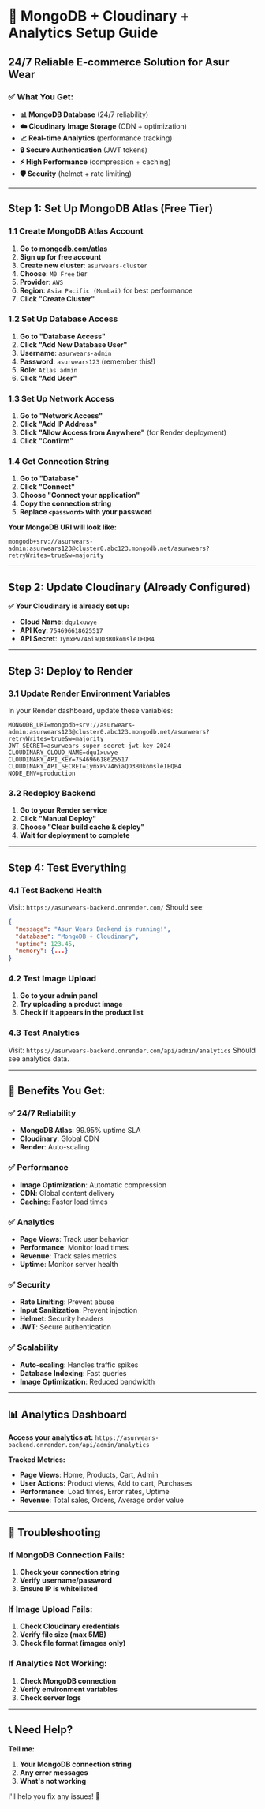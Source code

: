 # 🚀 **MongoDB + Cloudinary + Analytics Setup Guide**

## **24/7 Reliable E-commerce Solution for Asur Wear**

### **✅ What You Get:**
- **📊 MongoDB Database** (24/7 reliability)
- **☁️ Cloudinary Image Storage** (CDN + optimization)
- **📈 Real-time Analytics** (performance tracking)
- **🔒 Secure Authentication** (JWT tokens)
- **⚡ High Performance** (compression + caching)
- **🛡️ Security** (helmet + rate limiting)

---

## **Step 1: Set Up MongoDB Atlas (Free Tier)**

### **1.1 Create MongoDB Atlas Account**
1. **Go to [mongodb.com/atlas](https://mongodb.com/atlas)**
2. **Sign up for free account**
3. **Create new cluster**: `asurwears-cluster`
4. **Choose**: `M0 Free` tier
5. **Provider**: `AWS`
6. **Region**: `Asia Pacific (Mumbai)` for best performance
7. **Click "Create Cluster"**

### **1.2 Set Up Database Access**
1. **Go to "Database Access"**
2. **Click "Add New Database User"**
3. **Username**: `asurwears-admin`
4. **Password**: `asurwears123` (remember this!)
5. **Role**: `Atlas admin`
6. **Click "Add User"**

### **1.3 Set Up Network Access**
1. **Go to "Network Access"**
2. **Click "Add IP Address"**
3. **Click "Allow Access from Anywhere"** (for Render deployment)
4. **Click "Confirm"**

### **1.4 Get Connection String**
1. **Go to "Database"**
2. **Click "Connect"**
3. **Choose "Connect your application"**
4. **Copy the connection string**
5. **Replace `<password>` with your password**

**Your MongoDB URI will look like:**
```
mongodb+srv://asurwears-admin:asurwears123@cluster0.abc123.mongodb.net/asurwears?retryWrites=true&w=majority
```

---

## **Step 2: Update Cloudinary (Already Configured)**

**✅ Your Cloudinary is already set up:**
- **Cloud Name**: `dqu1xuwye`
- **API Key**: `754696618625517`
- **API Secret**: `1ymxPv746iaQD3B0komsleIEQB4`

---

## **Step 3: Deploy to Render**

### **3.1 Update Render Environment Variables**
In your Render dashboard, update these variables:

```
MONGODB_URI=mongodb+srv://asurwears-admin:asurwears123@cluster0.abc123.mongodb.net/asurwears?retryWrites=true&w=majority
JWT_SECRET=asurwears-super-secret-jwt-key-2024
CLOUDINARY_CLOUD_NAME=dqu1xuwye
CLOUDINARY_API_KEY=754696618625517
CLOUDINARY_API_SECRET=1ymxPv746iaQD3B0komsleIEQB4
NODE_ENV=production
```

### **3.2 Redeploy Backend**
1. **Go to your Render service**
2. **Click "Manual Deploy"**
3. **Choose "Clear build cache & deploy"**
4. **Wait for deployment to complete**

---

## **Step 4: Test Everything**

### **4.1 Test Backend Health**
Visit: `https://asurwears-backend.onrender.com/`
Should see:
```json
{
  "message": "Asur Wears Backend is running!",
  "database": "MongoDB + Cloudinary",
  "uptime": 123.45,
  "memory": {...}
}
```

### **4.2 Test Image Upload**
1. **Go to your admin panel**
2. **Try uploading a product image**
3. **Check if it appears in the product list**

### **4.3 Test Analytics**
Visit: `https://asurwears-backend.onrender.com/api/admin/analytics`
Should see analytics data.

---

## **🎉 Benefits You Get:**

### **✅ 24/7 Reliability**
- **MongoDB Atlas**: 99.95% uptime SLA
- **Cloudinary**: Global CDN
- **Render**: Auto-scaling

### **✅ Performance**
- **Image Optimization**: Automatic compression
- **CDN**: Global content delivery
- **Caching**: Faster load times

### **✅ Analytics**
- **Page Views**: Track user behavior
- **Performance**: Monitor load times
- **Revenue**: Track sales metrics
- **Uptime**: Monitor server health

### **✅ Security**
- **Rate Limiting**: Prevent abuse
- **Input Sanitization**: Prevent injection
- **Helmet**: Security headers
- **JWT**: Secure authentication

### **✅ Scalability**
- **Auto-scaling**: Handles traffic spikes
- **Database Indexing**: Fast queries
- **Image Optimization**: Reduced bandwidth

---

## **📊 Analytics Dashboard**

**Access your analytics at:**
`https://asurwears-backend.onrender.com/api/admin/analytics`

**Tracked Metrics:**
- **Page Views**: Home, Products, Cart, Admin
- **User Actions**: Product views, Add to cart, Purchases
- **Performance**: Load times, Error rates, Uptime
- **Revenue**: Total sales, Orders, Average order value

---

## **🔧 Troubleshooting**

### **If MongoDB Connection Fails:**
1. **Check your connection string**
2. **Verify username/password**
3. **Ensure IP is whitelisted**

### **If Image Upload Fails:**
1. **Check Cloudinary credentials**
2. **Verify file size (max 5MB)**
3. **Check file format (images only)**

### **If Analytics Not Working:**
1. **Check MongoDB connection**
2. **Verify environment variables**
3. **Check server logs**

---

## **📞 Need Help?**

**Tell me:**
1. **Your MongoDB connection string**
2. **Any error messages**
3. **What's not working**

I'll help you fix any issues! 🚀 